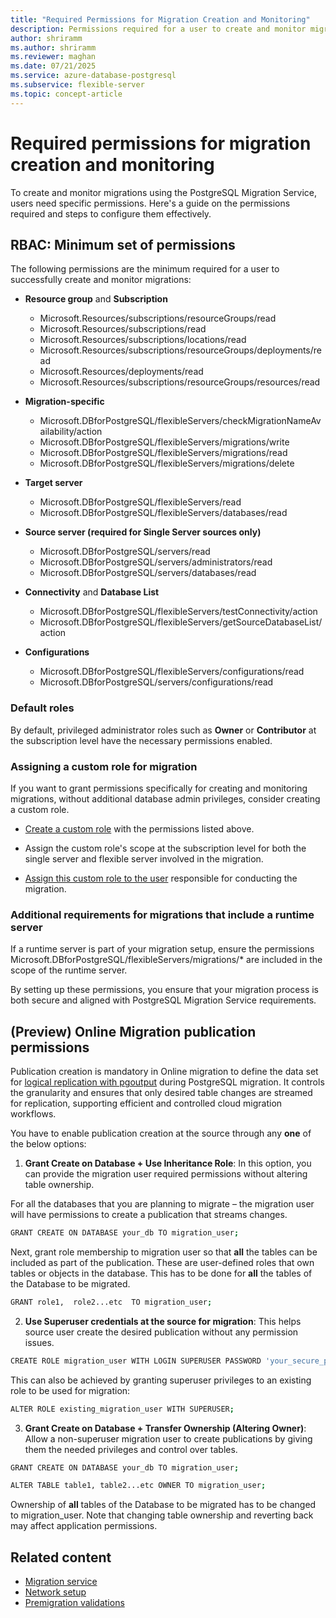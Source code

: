 ```yaml
---
title: "Required Permissions for Migration Creation and Monitoring"
description: Permissions required for a user to create and monitor migrations.
author: shriramm
ms.author: shriramm
ms.reviewer: maghan
ms.date: 07/21/2025
ms.service: azure-database-postgresql
ms.subservice: flexible-server
ms.topic: concept-article
---
```


# Required permissions for migration creation and monitoring

To create and monitor migrations using the PostgreSQL Migration Service, users need specific permissions. Here's a guide on the permissions required and steps to configure them effectively.

## RBAC: Minimum set of permissions

The following permissions are the minimum required for a user to successfully create and monitor migrations:

- **Resource group** and **Subscription**
    - Microsoft.Resources/subscriptions/resourceGroups/read
    - Microsoft.Resources/subscriptions/read
    - Microsoft.Resources/subscriptions/locations/read
    - Microsoft.Resources/subscriptions/resourceGroups/deployments/read
    - Microsoft.Resources/deployments/read
    - Microsoft.Resources/subscriptions/resourceGroups/resources/read

- **Migration-specific**
    - Microsoft.DBforPostgreSQL/flexibleServers/checkMigrationNameAvailability/action
    - Microsoft.DBforPostgreSQL/flexibleServers/migrations/write
    - Microsoft.DBforPostgreSQL/flexibleServers/migrations/read
    - Microsoft.DBforPostgreSQL/flexibleServers/migrations/delete

- **Target server**
    - Microsoft.DBforPostgreSQL/flexibleServers/read
    - Microsoft.DBforPostgreSQL/flexibleServers/databases/read

- **Source server (required for Single Server sources only)**
    - Microsoft.DBforPostgreSQL/servers/read
    - Microsoft.DBforPostgreSQL/servers/administrators/read
    - Microsoft.DBforPostgreSQL/servers/databases/read

- **Connectivity** and **Database List**
    - Microsoft.DBforPostgreSQL/flexibleServers/testConnectivity/action
    - Microsoft.DBforPostgreSQL/flexibleServers/getSourceDatabaseList/action

- **Configurations**
    - Microsoft.DBforPostgreSQL/flexibleServers/configurations/read
    - Microsoft.DBforPostgreSQL/servers/configurations/read

### Default roles

By default, privileged administrator roles such as **Owner** or **Contributor** at the subscription level have the necessary permissions enabled.

### Assigning a custom role for migration

If you want to grant permissions specifically for creating and monitoring migrations, without additional database admin privileges, consider creating a custom role.

- [Create a custom role](/azure/role-based-access-control/custom-roles-portal) with the permissions listed above.

- Assign the custom role's scope at the subscription level for both the single server and flexible server involved in the migration.

- [Assign this custom role to the user](/azure/role-based-access-control/role-assignments-portal) responsible for conducting the migration.

### Additional requirements for migrations that include a runtime server

If a runtime server is part of your migration setup, ensure the permissions Microsoft.DBforPostgreSQL/flexibleServers/migrations/* are included in the scope of the runtime server.

By setting up these permissions, you ensure that your migration process is both secure and aligned with PostgreSQL Migration Service requirements.

## (Preview) Online Migration publication permissions

Publication creation is mandatory in Online migration to define the data set for [logical replication with pgoutput](https://www.postgresql.org/docs/current/logical-replication-architecture.html) during PostgreSQL migration. It controls the granularity and ensures that only desired table changes are streamed for replication, supporting efficient and controlled cloud migration workflows.

You have to enable publication creation at the source through any **one** of the below options:

1. **Grant Create on Database + Use Inheritance Role**: In this option, you can provide the migration user required permissions without altering table ownership.

For all the databases that you are planning to migrate – the migration user will have permissions to create a publication that streams changes.

```bash
GRANT CREATE ON DATABASE your_db TO migration_user;
```

Next, grant role membership to migration user so that **all** the tables can be included as part of the publication. These are user-defined roles that own tables or objects in the database. This has to be done for **all** the tables of the Database to be migrated.

```bash
GRANT role1,  role2...etc  TO migration_user;
```

2. **Use Superuser credentials at the source for migration**: This helps source user create the desired publication without any permission issues.

```bash
CREATE ROLE migration_user WITH LOGIN SUPERUSER PASSWORD 'your_secure_password'; 
```

This can also be achieved by granting superuser privileges to an existing role to be used for migration:  

```bash
ALTER ROLE existing_migration_user WITH SUPERUSER;
```

3. **Grant Create on Database + Transfer Ownership (Altering Owner)**: Allow a non-superuser migration user to create publications by giving them the needed privileges and control over tables.

```bash
GRANT CREATE ON DATABASE your_db TO migration_user; 
```

```bash
ALTER TABLE table1, table2...etc OWNER TO migration_user; 
```

Ownership of **all** tables of the Database to be migrated has to be changed to migration_user. Note that changing table ownership and reverting back may affect application permissions.

## Related content

- [Migration service](concepts-migration-service-postgresql.md)
- [Network setup](how-to-network-setup-migration-service.md)
- [Premigration validations](concepts-premigration-migration-service.md)

